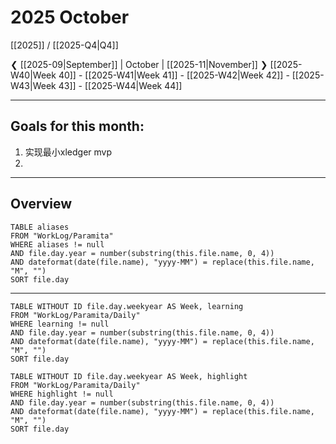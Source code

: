 # 2025 October
[[2025]] / [[2025-Q4|Q4]]

❮ [[2025-09|September]] | October | [[2025-11|November]] ❯
[[2025-W40|Week 40]] - [[2025-W41|Week 41]] - [[2025-W42|Week 42]] - [[2025-W43|Week 43]] - [[2025-W44|Week 44]]

---
## Goals for this month:
1. 实现最小xledger mvp
2. 

---
## Overview
```dataview
TABLE aliases
FROM "WorkLog/Paramita"
WHERE aliases != null
AND file.day.year = number(substring(this.file.name, 0, 4))
AND dateformat(date(file.name), "yyyy-MM") = replace(this.file.name, "M", "")
SORT file.day
```

---

```dataview
TABLE WITHOUT ID file.day.weekyear AS Week, learning
FROM "WorkLog/Paramita/Daily"
WHERE learning != null
AND file.day.year = number(substring(this.file.name, 0, 4))
AND dateformat(date(file.name), "yyyy-MM") = replace(this.file.name, "M", "")
SORT file.day
```

```dataview
TABLE WITHOUT ID file.day.weekyear AS Week, highlight
FROM "WorkLog/Paramita/Daily"
WHERE highlight != null
AND file.day.year = number(substring(this.file.name, 0, 4))
AND dateformat(date(file.name), "yyyy-MM") = replace(this.file.name, "M", "")
SORT file.day
```
